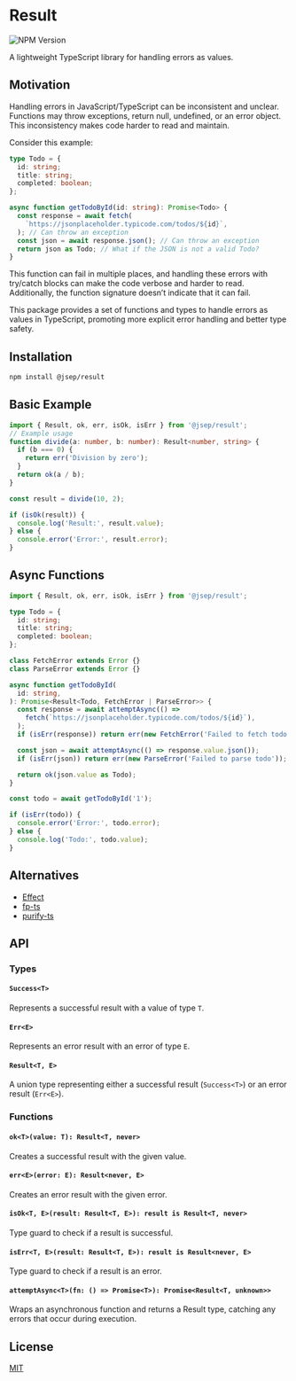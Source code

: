 # Result

![NPM Version](https://img.shields.io/npm/v/%40jsep%2Fresult?style=for-the-badge&color=%233db912)

A lightweight TypeScript library for handling errors as values.

## Motivation

Handling errors in JavaScript/TypeScript can be inconsistent and unclear. Functions may throw exceptions, return null, undefined, or an error object. This inconsistency makes code harder to read and maintain.

Consider this example:

```typescript
type Todo = {
  id: string;
  title: string;
  completed: boolean;
};

async function getTodoById(id: string): Promise<Todo> {
  const response = await fetch(
    `https://jsonplaceholder.typicode.com/todos/${id}`,
  ); // Can throw an exception
  const json = await response.json(); // Can throw an exception
  return json as Todo; // What if the JSON is not a valid Todo?
}
```

This function can fail in multiple places, and handling these errors with try/catch blocks can make the code verbose and harder to read.
Additionally, the function signature doesn’t indicate that it can fail.

This package provides a set of functions and types to handle errors as values in TypeScript, promoting more explicit error handling and better type safety.

## Installation

```bash
npm install @jsep/result
```

## Basic Example

```typescript
import { Result, ok, err, isOk, isErr } from '@jsep/result';
// Example usage
function divide(a: number, b: number): Result<number, string> {
  if (b === 0) {
    return err('Division by zero');
  }
  return ok(a / b);
}

const result = divide(10, 2);

if (isOk(result)) {
  console.log('Result:', result.value);
} else {
  console.error('Error:', result.error);
}
```

## Async Functions

```typescript
import { Result, ok, err, isOk, isErr } from '@jsep/result';

type Todo = {
  id: string;
  title: string;
  completed: boolean;
};

class FetchError extends Error {}
class ParseError extends Error {}

async function getTodoById(
  id: string,
): Promise<Result<Todo, FetchError | ParseError>> {
  const response = await attemptAsync(() =>
    fetch(`https://jsonplaceholder.typicode.com/todos/${id}`),
  );
  if (isErr(response)) return err(new FetchError('Failed to fetch todo'));

  const json = await attemptAsync(() => response.value.json());
  if (isErr(json)) return err(new ParseError('Failed to parse todo'));

  return ok(json.value as Todo);
}

const todo = await getTodoById('1');

if (isErr(todo)) {
  console.error('Error:', todo.error);
} else {
  console.log('Todo:', todo.value);
}
```

## Alternatives

- [Effect](https://effect.website/)
- [fp-ts](https://gcanti.github.io/fp-ts/)
- [purify-ts](https://gigobyte.github.io/purify/)

## API

### Types

#### `Success<T>`

Represents a successful result with a value of type `T`.

#### `Err<E>`

Represents an error result with an error of type `E`.

#### `Result<T, E>`

A union type representing either a successful result (`Success<T>`) or an error result (`Err<E>`).

### Functions

#### `ok<T>(value: T): Result<T, never>`

Creates a successful result with the given value.

#### `err<E>(error: E): Result<never, E>`

Creates an error result with the given error.

#### `isOk<T, E>(result: Result<T, E>): result is Result<T, never>`

Type guard to check if a result is successful.

#### `isErr<T, E>(result: Result<T, E>): result is Result<never, E>`

Type guard to check if a result is an error.

#### `attemptAsync<T>(fn: () => Promise<T>): Promise<Result<T, unknown>>`

Wraps an asynchronous function and returns a Result type, catching any errors that occur during execution.

## License

[MIT](LICENSE)
